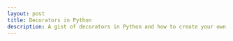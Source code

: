 ```yaml
---
layout: post
title: Decorators in Python
description: A gist of decorators in Python and how to create your own
---
```


